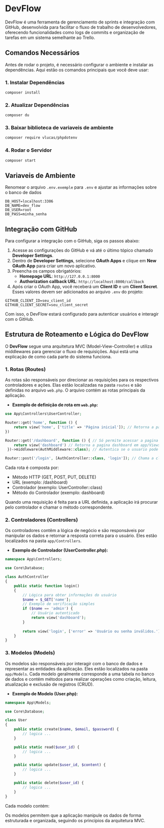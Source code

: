 # DevFlow

DevFlow é uma ferramenta de gerenciamento de sprints e integração com GitHub, desenvolvida para facilitar o fluxo de trabalho de desenvolvedores, oferecendo funcionalidades como logs de commits e organização de tarefas em um sistema semelhante ao Trello.

## Comandos Necessários

Antes de rodar o projeto, é necessário configurar o ambiente e instalar as dependências. Aqui estão os comandos principais que você deve usar:

### 1. Instalar Dependências
```bash
composer install
```

### 2. Atualizar Dependências
```bash
composer du
```

### 3. Baixar biblioteca de variaveis de ambiente
```bash
composer require vlucas/phpdotenv
```

### 4. Rodar o Servidor
```bash
composer start
``` 


## Variaveis de Ambiente

Renomear o arquivo ``.env.exemple`` para ``.env`` e ajustar as informações sobre o banco de dados

```
DB_HOST=localhost:3306
DB_NAME=dev_flow
DB_USER=root
DB_PASS=minha_senha
```
## Integração com GitHub

Para configurar a integração com o GitHub, siga os passos abaixo:

1. Acesse as configurações do GitHub e vá até o último tópico chamado **Developer Settings**.
2. Dentro de **Developer Settings**, selecione **OAuth Apps** e clique em **New OAuth App** para criar um novo aplicativo.
3. Preencha os campos obrigatórios:
    - **Homepage URL**: `http://127.0.0.1:8000`
    - **Authorization callback URL**: `http://localhost:8000/callback`
4. Após criar o OAuth App, você receberá um **Client ID** e um **Client Secret**. Esses valores devem ser adicionados ao arquivo `.env` do projeto:

```
GITHUB_CLIENT_ID=seu_client_id
GITHUB_CLIENT_SECRET=seu_client_secret
```

Com isso, o DevFlow estará configurado para autenticar usuários e interagir com o GitHub.

## Estrutura de Roteamento e Lógica do DevFlow

O **DevFlow** segue uma arquitetura MVC (Model-View-Controller) e utiliza middlewares para gerenciar o fluxo de requisições. Aqui está uma explicação de como cada parte do sistema funciona.

### 1. **Rotas (Routes)**

As rotas são responsáveis por direcionar as requisições para os respectivos controladores e ações. Elas estão localizadas na pasta `routes` e são definidas no arquivo `web.php`. O arquivo contém as rotas principais da aplicação.

- **Exemplo de definição de rota em `web.php`:**

```php
use App\Controllers\UserController;

Router::get('home', function () {
    return view('home', ['title' => 'Página inicial']); // Retorna a pagina home com um valor atribuida à variavel $title que pode ser usada na view
})

Router::get('/dashboard', function () { // Só permite acessar a pagina com o usuario logado
    return view('dashboard') // Retorna a pagina dashboard em app/Views
 })->middleware(AuthMiddleware::class); // Autentica se o usuario pode acessar essa pagina

Router::post('/login', [AuthController::class, 'login']); // Chama a classe AuthController e seu método login

```

Cada rota é composta por:

- Método HTTP (GET, POST, PUT, DELETE)
- URL (exemplo: /dashboard)
- Controlador (exemplo: UserController::class)
- Método do Controlador (exemplo: dashboard)

Quando uma requisição é feita para a URL definida, a aplicação irá procurar pelo controlador e chamar o método correspondente.

### 2. Controladores (Controllers)

Os controladores contêm a lógica de negócio e são responsáveis por manipular os dados e retornar a resposta correta para o usuário. Eles estão localizados na pasta ``app/Controllers``.
- **Exemplo de Controlador (UserController.php):**
```php
namespace App\Controllers;

use Core\Database;

class AuthController
{
    public static function login()
    {
        // Lógica para obter informações do usuário
        $name = $_GET['name'];
        // Exemplo de verificação simples
        if ($name == 'admin') {
            // Usuário autenticado
            return view('dashboard');
        }
        
        return view('login', ['error' => 'Usuário ou senha inválidos.']);
    }
}
```

### 3. Modelos (Models)

Os modelos são responsáveis por interagir com o banco de dados e representar as entidades da aplicação. Eles estão localizados na pasta `app/Models`. Cada modelo geralmente corresponde a uma tabela no banco de dados e contém métodos para realizar operações como criação, leitura, atualização e exclusão de registros (CRUD).

- **Exemplo de Modelo (User.php):**
```php
namespace App\Models;

use Core\Database;

class User
{
    public static create($name, $email, $password) {
        // logica ...
    }

    public static read($user_id) {
        // logica ...
    }

    public static update($user_id, $content) {
        // logica ...
    }

    public static delete($user_id) {
        // logica ...
    }
}
```

Cada modelo contém:

Os modelos permitem que a aplicação manipule os dados de forma estruturada e organizada, seguindo os princípios da arquitetura MVC.
